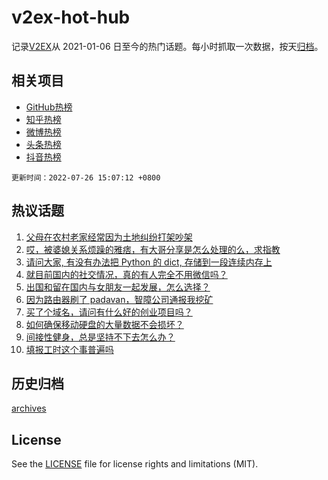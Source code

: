 # v2ex-hot-hub

 记录[V2EX](https://www.v2ex.com/)从 2021-01-06 日至今的热门话题。每小时抓取一次数据，按天[归档](archives)。
 
 ## 相关项目

- [GitHub热榜](https://github.com/lonnyzhang423/github-hot-hub)
- [知乎热榜](https://github.com/lonnyzhang423/zhihu-hot-hub)
- [微博热榜](https://github.com/lonnyzhang423/weibo-hot-hub)
- [头条热榜](https://github.com/lonnyzhang423/toutiao-hot-hub)
- [抖音热榜](https://github.com/lonnyzhang423/douyin-hot-hub)


 `更新时间：2022-07-26 15:07:12 +0800`

## 热议话题

1. [父母在农村老家经常因为土地纠纷打架吵架](https://www.v2ex.com/t/868582)
1. [哎，被婆媳关系烦躁的雅痞，有大哥分享是怎么处理的么，求指教](https://www.v2ex.com/t/868698)
1. [请问大家, 有没有办法把 Python 的 dict, 存储到一段连续内存上](https://www.v2ex.com/t/868557)
1. [就目前国内的社交情况，真的有人完全不用微信吗？](https://www.v2ex.com/t/868696)
1. [出国和留在国内与女朋友一起发展，怎么选择？](https://www.v2ex.com/t/868723)
1. [因为路由器刷了 padavan，智障公司通报我挖矿](https://www.v2ex.com/t/868561)
1. [买了个域名，请问有什么好的创业项目吗？](https://www.v2ex.com/t/868612)
1. [如何确保移动硬盘的大量数据不会损坏？](https://www.v2ex.com/t/868676)
1. [间接性健身，总是坚持不下去怎么办？](https://www.v2ex.com/t/868637)
1. [填报工时这个事普遍吗](https://www.v2ex.com/t/868697)

## 历史归档

[archives](archives)

## License

See the [LICENSE](LICENSE) file for license rights and limitations (MIT).
